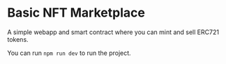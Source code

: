 # Basic NFT Marketplace

A simple webapp and smart contract where you can mint and sell ERC721 tokens.

You can run `npm run dev` to run the project.
